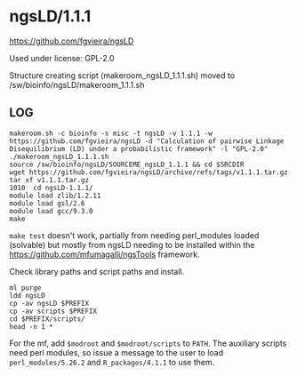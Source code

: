 ngsLD/1.1.1
===========

<https://github.com/fgvieira/ngsLD>

Used under license:
GPL-2.0


Structure creating script (makeroom_ngsLD_1.1.1.sh) moved to /sw/bioinfo/ngsLD/makeroom_1.1.1.sh

LOG
---

    makeroom.sh -c bioinfo -s misc -t ngsLD -v 1.1.1 -w https://github.com/fgvieira/ngsLD -d "Calculation of pairwise Linkage Disequilibrium (LD) under a probabilistic framework" -l "GPL-2.0"
    ./makeroom_ngsLD_1.1.1.sh 
    source /sw/bioinfo/ngsLD/SOURCEME_ngsLD_1.1.1 && cd $SRCDIR
    wget https://github.com/fgvieira/ngsLD/archive/refs/tags/v1.1.1.tar.gz
    tar xf v1.1.1.tar.gz 
    1010  cd ngsLD-1.1.1/
    module load zlib/1.2.11
    module load gsl/2.6
    module load gcc/9.3.0
    make


`make test` doesn't work, partially from needing perl_modules loaded (solvable)
but mostly from ngsLD needing to be installed within the
<https://github.com/mfumagalli/ngsTools> framework.

Check library paths and script paths and install.

    ml purge
    ldd ngsLD
    cp -av ngsLD $PREFIX
    cp -av scripts $PREFIX
    cd $PREFIX/scripts/
    head -n 1 *

For the mf, add `$modroot` and `$modroot/scripts` to `PATH`.  The auxiliary
scripts need perl modules, so issue a message to the user to load
`perl_modules/5.26.2` and `R_packages/4.1.1` to use them.


